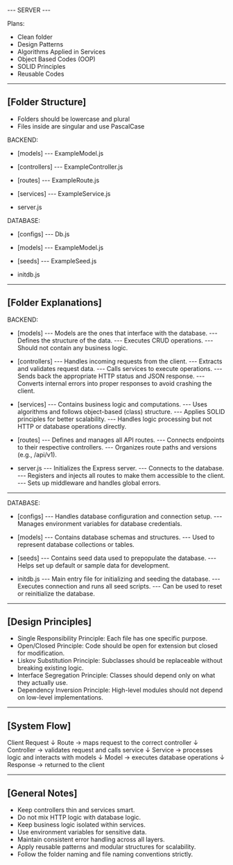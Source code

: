 --- SERVER ---

Plans:

* Clean folder
* Design Patterns
* Algorithms Applied in Services
* Object Based Codes (OOP)
* SOLID Principles
* Reusable Codes

---

## [Folder Structure]

* Folders should be lowercase and plural
* Files inside are singular and use PascalCase

BACKEND:

* [models]
  --- ExampleModel.js

* [controllers]
  --- ExampleController.js

* [routes]
  --- ExampleRoute.js

* [services]
  --- ExampleService.js

* server.js

DATABASE:

* [configs]
  --- Db.js

* [models]
  --- ExampleModel.js

* [seeds]
  --- ExampleSeed.js

* initdb.js

---

## [Folder Explanations]

BACKEND:

* [models]
  --- Models are the ones that interface with the database.
  --- Defines the structure of the data.
  --- Executes CRUD operations.
  --- Should not contain any business logic.

* [controllers]
  --- Handles incoming requests from the client.
  --- Extracts and validates request data.
  --- Calls services to execute operations.
  --- Sends back the appropriate HTTP status and JSON response.
  --- Converts internal errors into proper responses to avoid crashing the client.

* [services]
  --- Contains business logic and computations.
  --- Uses algorithms and follows object-based (class) structure.
  --- Applies SOLID principles for better scalability.
  --- Handles logic processing but not HTTP or database operations directly.

* [routes]
  --- Defines and manages all API routes.
  --- Connects endpoints to their respective controllers.
  --- Organizes route paths and versions (e.g., /api/v1).

* server.js
  --- Initializes the Express server.
  --- Connects to the database.
  --- Registers and injects all routes to make them accessible to the client.
  --- Sets up middleware and handles global errors.

---

DATABASE:

* [configs]
  --- Handles database configuration and connection setup.
  --- Manages environment variables for database credentials.

* [models]
  --- Contains database schemas and structures.
  --- Used to represent database collections or tables.

* [seeds]
  --- Contains seed data used to prepopulate the database.
  --- Helps set up default or sample data for development.

* initdb.js
  --- Main entry file for initializing and seeding the database.
  --- Executes connection and runs all seed scripts.
  --- Can be used to reset or reinitialize the database.

---

## [Design Principles]

* Single Responsibility Principle: Each file has one specific purpose.
* Open/Closed Principle: Code should be open for extension but closed for modification.
* Liskov Substitution Principle: Subclasses should be replaceable without breaking existing logic.
* Interface Segregation Principle: Classes should depend only on what they actually use.
* Dependency Inversion Principle: High-level modules should not depend on low-level implementations.

---

## [System Flow]

Client Request
↓
Route → maps request to the correct controller
↓
Controller → validates request and calls service
↓
Service → processes logic and interacts with models
↓
Model → executes database operations
↓
Response → returned to the client

---

## [General Notes]

* Keep controllers thin and services smart.
* Do not mix HTTP logic with database logic.
* Keep business logic isolated within services.
* Use environment variables for sensitive data.
* Maintain consistent error handling across all layers.
* Apply reusable patterns and modular structures for scalability.
* Follow the folder naming and file naming conventions strictly.
